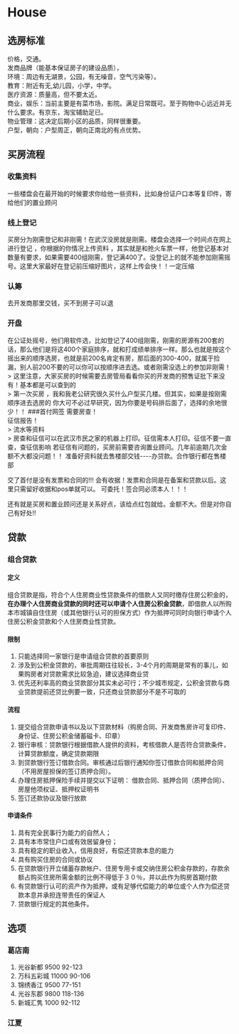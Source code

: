 # House
## 选房标准
价格，交通。
<br/>
发商品牌（能基本保证房子的建设品质），
<br/>
环境：周边有无湖景，公园，有无噪音，空气污染等）。
<br/>
教育：附近有无,幼儿园，小学，中学。
<br/>
医疗资源：质量高，但不要太近。
<br/>
商业，娱乐：当前主要是有菜市场，影院。满足日常既可。至于购物中心远近并无什么要求。有京东，淘宝辅助足已。
<br/>
物业管理：这决定后期小区的品质，同样很重要。
<br/>
户型，朝向：户型周正，朝向正南北的有点优势。

## 买房流程
### 收集资料
一些楼盘会在最开始的时候要求你给他一些资料，比如身份证户口本等复印件，寄给他们的置业顾问
### 线上登记
买房分为刚需登记和非刚需！在武汉没房就是刚需。楼盘会选择一个时间点在网上进行登记 ，你根据的你情况上传资料 ，其实就是和抢火车票一样，他登记基本对数量有要求，如果需要400组刚需，登记满400了。没登记上的就不能参加刚需摇号。这里大家最好在登记前压缩好图片，这样上传会快！！一定压缩
### 认筹
去开发商那里交钱，买不到房子可以退
### 开盘
在公证处摇号，他们用软件选，比如登记了400组刚需，刚需的房源有200套的话，那么他们是将这400个家庭排序，就和打成绩单排序一样。那么也就是按这个摇出来的顺序选房，也就是前200名肯定有房，那后面的300-400，就属于捡漏，别人前200不要的可以你可以按顺序进去选。或者刚需没选上的参加非刚需！
<br/>>
这里注意，大家买房的时候需要去房管局看看你买的开发商的预售证批下来没有！基本都是可以查到的
<br/>>
第一次买房 ，我和我老公研究很久买什么户型买几楼。但其实，如果是按刚需顺序进去选房的 你大可不必过早研究，因为你要是号码排后面了，选择的余地很少！！
###首付网签
需要房查！
<br/>
征信报告！
<br/>>
流水等资料
<br/>>
房查和征信可以在武汉市民之家的机器上打印。征信需本人打印。征信不要一直查，查征信影响
若征信有问题的，买房前需要咨询置业顾问。几年前逾期几次金额不大都没问题！！
准备好资料就去售楼部交钱----办贷款。合作银行都在售楼部

交了首付是没有发票和合同的!!! 会有收据！发票和合同是在备案和贷款以后。这里只需留好收据和pos单就可以。
可委托！签合同必须本人！！！

还有就是买房和置业顾问还是关系好点，该给点红包就给。金额不大。但是对你自己有好处!!
## 贷款
### 组合贷款
#### 定义
组合贷款是指，符合个人住房商业性贷款条件的借款人又同时缴存住房公积金的，<b>在办理个人住房商业贷款的同时还可以申请个人住房公积金贷款</b>，即借款人以所购本市城镇自住住房（或其他银行认可的担保方式）作为抵押可同时向银行申请个人住房公积金贷款和个人住房商业性贷款。
#### 限制
1. 只能选择同一家银行是申请组合贷款的首要原则
2. 涉及到公积金贷款的，审批周期往往较长，3-4个月的周期是常有的事儿，如果购房者对贷款需求比较急迫，建议选择商业贷
3. 优先还利率高的商业贷款部分其实未必可行；不少城市规定，公积金贷款与商业贷款提前还贷比例要一致，只还商业贷款部分不是不可取的
#### 流程
1. 提交组合贷款申请书以及以下贷款材料（购房合同、开发商售房许可复印件、身份证、住房公积金储蓄磁卡、印章）
2. 银行审核：贷款银行根据借款人提供的资料，考核借款人是否符合贷款条件，计算贷款额度，确定贷款期限
3. 到贷款银行签订借款合同。审核通过后银行通知你签订借款合同和抵押合同（不用房屋担保的签订质押合同）。
4. 办理住房抵押保险手续并提交以下证明： 借款合同、抵押合同（质押合同）、房屋他项权证、抵押权证明书
5. 签订还款协议及银行放款
#### 申请条件
1. 具有完全民事行为能力的自然人；
2. 具有本市常住户口或有效居留身份；
3.  具有稳定的职业收入，信用良好，有偿还贷款本息的能力
4. 具有购买住房的合同或协议
5. 在贷款银行开立储蓄存款帐户、住房专用卡或交纳住房公积金存款的，存款余额占购买住房所需金额的比例不得低于３０％，并以此作为购房首期付款
6. 有贷款银行认可的资产作为抵押，或有足够代偿能力的单位或个人作为偿还贷款本息并承担连带责任的保证人
7. 贷款银行规定的其他条件。

## 选项
### 葛店南
1. 光谷新都 9500  92-123
2. 万科五彩城 11000 90-106
3. 锦绣香江 9500 77-151
4. 光谷东郡 9800 118-136
5. 新城汇隽 1000 92-112
### 江夏
